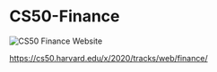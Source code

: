 # CS50-Finance

![CS50 Finance Website](https://cs50.harvard.edu/x/2020/tracks/web/finance/finance.png)

https://cs50.harvard.edu/x/2020/tracks/web/finance/
